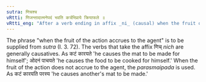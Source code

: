 ```yaml
---
sutra: णिचश्च
vRtti: णिजन्तादात्मनेपदं भवति कर्त्रभिप्राये क्रियाफले ॥
vRtti_eng: "After a verb ending in affix _ni_ (causal) when the fruit of the action accrues to the agent, the _Atmanepada_ is employed."
---
```

The phrase "when the fruit of the action accrues to the agent" is to be supplied from _sutra_ (I. 3. 72). The verbs that take the affix णिच् _nich_ are generally causatives. As कटं कारयते 'he causes the mat to be made for himself'; ओदनं पाचयते 'he causes the food to be cooked for himself.' When the fruit of the action does not accrue to the agent, the _parasmaipada_ is used. As कटं कारयति परस्य 'he causes another's mat to be made.'
